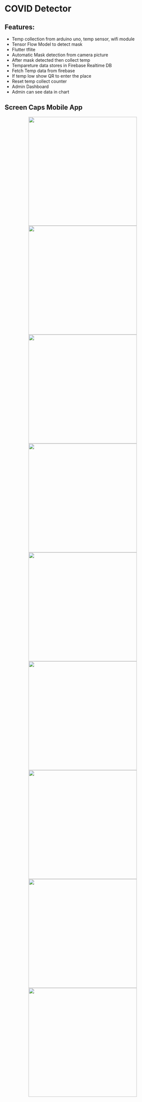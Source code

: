 # COVID Detector

## Features:
- Temp collection from arduino uno, temp sensor, wifi module
- Tensor Flow Model to detect mask
- Flutter tflite
- Automatic Mask detection from camera picture
- After mask detected then collect temp
- Tempareture data stores in Firebase Realtime DB
- Fetch Temp data from firebase
- If temp low show QR to enter the place
- Reset temp collect counter
- Admin Dashboard
- Admin can see data in chart

## Screen Caps Mobile App

<p align="center">
  <img src="https://github.com/khp53/COVID-Detector/blob/master/assets/screenshots/1.jpg" width="350">
  <img src="https://github.com/khp53/COVID-Detector/blob/master/assets/screenshots/2.jpg" width="350">
  <img src="https://github.com/khp53/COVID-Detector/blob/master/assets/screenshots/3.jpg" width="350">
  <img src="https://github.com/khp53/COVID-Detector/blob/master/assets/screenshots/4.jpg" width="350">
  <img src="https://github.com/khp53/COVID-Detector/blob/master/assets/screenshots/5.jpg" width="350">
  <img src="https://github.com/khp53/COVID-Detector/blob/master/assets/screenshots/6.jpg" width="350">
  <img src="https://github.com/khp53/COVID-Detector/blob/master/assets/screenshots/7.jpg" width="350">
  <img src="https://github.com/khp53/COVID-Detector/blob/master/assets/screenshots/8.jpg" width="350">
  <img src="https://github.com/khp53/COVID-Detector/blob/master/assets/screenshots/9.jpg" width="350">
</p>

